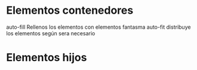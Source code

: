 # Elementos contenedores
auto-fill Rellenos los elementos con elementos fantasma
auto-fit distribuye los elementos según sera necesario


# Elementos hijos
